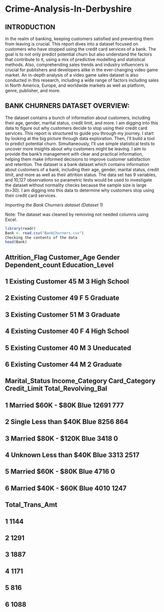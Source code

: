 # Crime-Analysis-In-Derbyshire

## INTRODUCTION
In the realm of banking, keeping customers satisfied and preventing them from leaving is crucial. This report dives into a dataset focused on customers who have stopped using the credit card services of a bank. The goal is to not only predict potential churn but also understand the factors that contribute to it, using a mix of predictive modelling and statistical methods.
Also, comprehending sales trends and industry influencers is crucial for publishers and developers alike in the ever-changing video game market. An in-depth analysis of a video game sales dataset is also conducted in this research, including a wide range of factors including sales in North America, Europe, and worldwide markets as well as platform, genre, publisher, and more.

## BANK CHURNERS DATASET OVERVIEW:
The dataset contains a bunch of information about customers, including their age, gender, marital status, credit limit, and more. I am digging into this data to figure out why customers decide to stop using their credit card services. This report is structured to guide you through my journey. I start by looking at the big picture through data exploration. Then, I’ll build a tool to predict potential churn. Simultaneously, I’ll use simple statistical tests to uncover more insights about why customers might be leaving.
I aim to provide the bank’s management with clear and practical information, helping them make informed decisions to improve customer satisfaction and retention.
The dataset is a bank dataset which contains information about customers of a bank, including their age, gender, marital status, credit limit, and more as well as their attrition status. The data set has 9 variables, and 10,127 observations so parametric tests would be used to investigate the dataset without normality checks because the sample size is large (n>30). I am digging into this data to determine why customers stop using their credit card services.

_Importing the Bank Churners dataset (Dataset 1)_

Note: The dataset was cleaned by removing not needed columns using Excel.

```r
library(readr)
Bank <- read.csv("BankChurners.csv")
Checking the contents of the data
head(Bank)
```
##      Attrition_Flag Customer_Age Gender Dependent_count Education_Level
## 1 Existing Customer           45      M               3     High School
## 2 Existing Customer           49      F               5        Graduate
## 3 Existing Customer           51      M               3        Graduate
## 4 Existing Customer           40      F               4     High School
## 5 Existing Customer           40      M               3      Uneducated
## 6 Existing Customer           44      M               2        Graduate
##   Marital_Status Income_Category Card_Category Credit_Limit Total_Revolving_Bal
## 1        Married     $60K - $80K          Blue        12691                 777
## 2         Single  Less than $40K          Blue         8256                 864
## 3        Married    $80K - $120K          Blue         3418                   0
## 4        Unknown  Less than $40K          Blue         3313                2517
## 5        Married     $60K - $80K          Blue         4716                   0
## 6        Married     $40K - $60K          Blue         4010                1247
##   Total_Trans_Amt
## 1            1144
## 2            1291
## 3            1887
## 4            1171
## 5             816
## 6            1088


